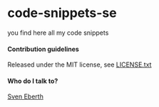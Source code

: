 # code-snippets-se
you find here all my code snippets 

#### Contribution guidelines ####
Released under the MIT license, see [LICENSE.txt](LICENSE.txt)

#### Who do I talk to? ####
[Sven Eberth](mailto:mail@sven-eberth.de.hm)
